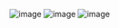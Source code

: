 ![image](https://github.com/Mitsyrin/Matematic/assets/105315592/0ba3d03c-e3ee-4283-9c59-95676c2c357c)
![image](https://github.com/Mitsyrin/Matematic/assets/105315592/c5f3cb26-b333-41a7-9e47-b912ff59e887)
![image](https://github.com/Mitsyrin/Matematic/assets/105315592/09aa0cc7-29f7-4cc4-9c7c-48482e07a9ab)
